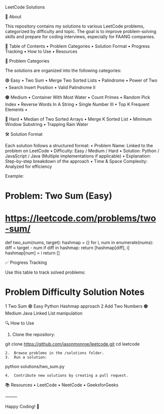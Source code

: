 LeetCode Solutions

📌 About

This repository contains my solutions to various LeetCode problems, categorized by difficulty and topic. The goal is to improve problem-solving skills and prepare for coding interviews, especially for FAANG companies.

🚀 Table of Contents
•	Problem Categories
•	Solution Format
•	Progress Tracking
•	How to Use
•	Resources

📂 Problem Categories

The solutions are organized into the following categories:

🟢 Easy
•	Two Sum
•	Merge Two Sorted Lists
•	Palindrome
•	Power of Two
•	Search Insert Position
•	Valid Palindrome II

🟠 Medium
•	Container With Most Water
•	Count Primes
•	Random Pick Index
•	Reverse Words In A String
•	Single Number III
•	Top K Frequent Elements
•	

🔴 Hard
•	Median of Two Sorted Arrays
•	Merge K Sorted List
•	Minimum Window Substring
•	Trapping Rain Water

🛠️ Solution Format

Each solution follows a structured format:
•	Problem Name: Linked to the problem on LeetCode
•	Difficulty: Easy / Medium / Hard
•	Solution: Python / JavaScript / Java (Multiple implementations if applicable)
•	Explanation: Step-by-step breakdown of the approach
•	Time & Space Complexity: Analyzed for efficiency

Example:

# Problem: Two Sum (Easy)
# https://leetcode.com/problems/two-sum/

def two_sum(nums, target):
hashmap = {}
for i, num in enumerate(nums):
diff = target - num
if diff in hashmap:
return [hashmap[diff], i]
hashmap[num] = i
return []

✅ Progress Tracking

Use this table to track solved problems:

#	Problem	Difficulty	Solution	Notes
1	Two Sum	🟢 Easy	Python	Hashmap approach
2	Add Two Numbers	🟠 Medium	Java	Linked List manipulation

🔍 How to Use
1.	Clone the repository:

git clone https://github.com/jasonmonroe/leetcode.git
cd leetcode

	2.	Browse problems in the /solutions folder.
	3.	Run a solution:

python solutions/two_sum.py

	4.	Contribute new solutions by creating a pull request.

📚 Resources
•	LeetCode
•	NeetCode
•	GeeksforGeeks

⸻

Happy Coding! 🚀